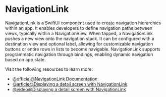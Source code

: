 # NavigationLink

NavigationLink is a SwiftUI component used to create navigation hierarchies within an app. It enables developers to define navigation paths between views, typically within a NavigationView. When tapped, a NavigationLink pushes a new view onto the navigation stack. It can be configured with a destination view and optional label, allowing for customizable navigation buttons or entire rows in lists to become navigable. NavigationLink supports programmatic navigation through bindings, enabling dynamic navigation based on app state.

Visit the following resources to learn more:

- [@official@NavigationLink Documentation](https://developer.apple.com/documentation/swiftui/navigationlink)
- [@article@Displaying a detail screen with NavigationLink](https://www.hackingwithswift.com/quick-start/swiftui/displaying-a-detail-screen-with-navigationlink)
- [@video@Displaying a detail screen with NavigationLink](https://www.youtube.com/watch?v=yGqmf8hnC8U)